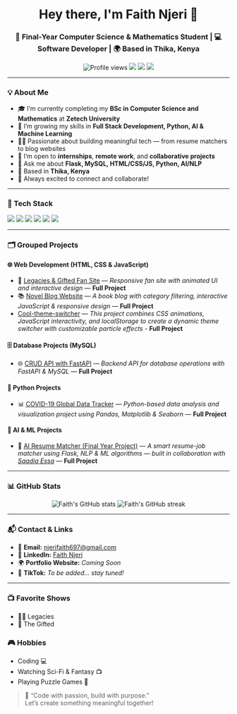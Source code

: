 <h1 align="center">Hey there, I'm Faith Njeri 👋</h1>
<h3 align="center">🚀 Final-Year Computer Science & Mathematics Student | 💻 Software Developer | 🌍 Based in Thika, Kenya</h3>

<p align="center">
  <img src="https://komarev.com/ghpvc/?username=NjeriCodeCraft&label=Profile%20Views&color=brightgreen&style=flat" alt="Profile views"/>
  <img src="https://img.shields.io/badge/Flask-%23000.svg?style=flat&logo=flask&logoColor=white"/>
  <img src="https://img.shields.io/badge/HTML5-%23E34F26.svg?style=flat&logo=html5&logoColor=white"/>
  <img src="https://img.shields.io/badge/Python-%233776AB.svg?style=flat&logo=python&logoColor=white"/>
</p>

---

### 💡 About Me

- 🎓 I’m currently completing my **BSc in Computer Science and Mathematics** at **Zetech University**  
- 🌱 I’m growing my skills in **Full Stack Development, Python, AI & Machine Learning**
- 👩‍💻 Passionate about building meaningful tech — from resume matchers to blog websites  
- 🎯 I’m open to **internships**, **remote work**, and **collaborative projects**  
- 💬 Ask me about **Flask, MySQL, HTML/CSS/JS, Python, AI/NLP**
- 📍 Based in **Thika, Kenya**
- 🤝 Always excited to connect and collaborate!

---

### 💼 Tech Stack

<p align="left">
  <img src="https://img.shields.io/badge/Python-3776AB?style=flat&logo=python&logoColor=white"/>
  <img src="https://img.shields.io/badge/Flask-000000?style=flat&logo=flask"/>
  <img src="https://img.shields.io/badge/MySQL-4479A1?style=flat&logo=mysql&logoColor=white"/>
  <img src="https://img.shields.io/badge/HTML5-E34F26?style=flat&logo=html5&logoColor=white"/>
  <img src="https://img.shields.io/badge/CSS3-1572B6?style=flat&logo=css3&logoColor=white"/>
  <img src="https://img.shields.io/badge/JavaScript-F7DF1E?style=flat&logo=javascript&logoColor=black"/>
</p>

---

### 🗂️ Grouped Projects

#### 🌐 Web Development (HTML, CSS & JavaScript)
- 🎨 [Legacies & Gifted Fan Site](https://github.com/NjeriCodeCraft/Legend-Movie-Recs.git) — *Responsive fan site with animated UI and interactive design* — **Full Project**
- 📚 [Novel Blog Website](https://github.com/NjeriCodeCraft/NovelNest.git) — *A book blog with category filtering, interactive JavaScript & responsive design* — **Full Project**
- [Cool-theme-switcher](https://github.com/NjeriCodeCraft/Cool-Theme-Switcher.git) — *This project combines CSS animations, JavaScript interactivity, and localStorage to create a dynamic theme switcher with customizable particle effects* - **Full Project**
  

#### 🗄️ Database Projects (MySQL)
- 🌐 [CRUD API with FastAPI](https://github.com/NjeriCodeCraft/fastapi-crud) — *Backend API for database operations with FastAPI & MySQL* — **Full Project**

#### 🐍 Python Projects
- 📊 [COVID-19 Global Data Tracker](https://github.com/NjeriCodeCraft/covid19-data-tracker) — *Python-based data analysis and visualization project using Pandas, Matplotlib & Seaborn* — **Full Project**

#### 🤖 AI & ML Projects
- 🧠 [AI Resume Matcher (Final Year Project)](https://github.com/saadia-essa/finalproject.git) — *A smart resume-job matcher using Flask, NLP & ML algorithms — built in collaboration with [Saadia Essa](https://github.com/saadia-essa)* — **Full Project**

---

### 📊 GitHub Stats

<p align="center">
  <img src="https://github-readme-stats.vercel.app/api?username=NjeriCodeCraft&show_icons=true&theme=tokyonight" alt="Faith's GitHub stats" />
  <img src="https://github-readme-streak-stats.herokuapp.com/?user=NjeriCodeCraft&theme=tokyonight" alt="Faith's GitHub streak" />
</p>

---

### 📬 Contact & Links

- 📧 **Email:** [njerifaith697@gmail.com](mailto:njerifaith697@gmail.com)
- 💼 **LinkedIn:** [Faith Njeri](https://www.linkedin.com/in/faith-njeri-169915251/)
- 🌍 **Portfolio Website:** *Coming Soon*
- 🎵 **TikTok:** *To be added... stay tuned!*

---

### 📺 Favorite Shows
- 🧛‍♀️ Legacies
- 🧬 The Gifted

### 🎮 Hobbies
- Coding 💻
- Watching Sci-Fi & Fantasy 📺
- Playing Puzzle Games 🧩

> 🚀 “Code with passion, build with purpose.”  
> Let’s create something meaningful together!





